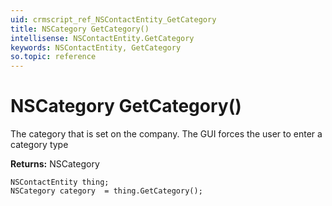 ```yaml
---
uid: crmscript_ref_NSContactEntity_GetCategory
title: NSCategory GetCategory()
intellisense: NSContactEntity.GetCategory
keywords: NSContactEntity, GetCategory
so.topic: reference
---
```


# NSCategory GetCategory()

The category that is set on the company. The GUI forces the user to enter a category type

**Returns:** NSCategory

```crmscript
NSContactEntity thing;
NSCategory category  = thing.GetCategory();
```

